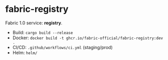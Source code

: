 # fabric-registry

Fabric 1.0 service: **registry**.

- Build: `cargo build --release`
- Docker: `docker build -t ghcr.io/fabric-official/fabric-registry:dev .`
- CI/CD: `.github/workflows/ci.yml` (staging/prod)
- Helm: `helm/`
